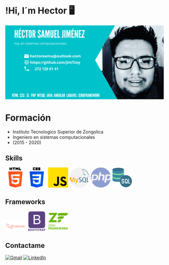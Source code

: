 # !Hi, I´m Hector 🖥️
![me](https://raw.githubusercontent.com/JimTzoy/JimTzoy/main/HECTOR%20SAMUEL%20(1).png)
# Formación
- Instituto Tecnologico Superior de Zongolica 
- Ingeniero en sistemas computacionales
- (2015 - 2020)
## Skills
![me](https://raw.githubusercontent.com/JimTzoy/JimTzoy/main/html-5.png)
![me](https://raw.githubusercontent.com/JimTzoy/JimTzoy/main/css-3.png)
![me](https://raw.githubusercontent.com/JimTzoy/JimTzoy/main/js.png)
![me](https://raw.githubusercontent.com/JimTzoy/JimTzoy/main/mysql.png)
![me](https://raw.githubusercontent.com/JimTzoy/JimTzoy/main/php.png)
![me](https://raw.githubusercontent.com/JimTzoy/JimTzoy/main/servidor-sql.png)
## Frameworks
![me](https://raw.githubusercontent.com/JimTzoy/JimTzoy/main/laravel_logo_icon_170314.png)
![me](https://raw.githubusercontent.com/JimTzoy/JimTzoy/main/bootstrap_plain_wordmark_logo_icon_146620.png)
![me](https://raw.githubusercontent.com/JimTzoy/JimTzoy/main/zend_plain_wordmark_logo_icon_146281.png)
## Contactame
[![Gmail](https://img.shields.io/badge/-GMAIL-D14836?style=for-the-badge&logo=gmail&logoColor=white)](mailto:hectorsamu@outlook.com)
[![LinkedIn](https://img.shields.io/badge/-LINKEDIN-0077B5?style=for-the-badge&logo=linkedin&logoColor=white)](https://www.linkedin.com/in/h%C3%A9ctor-samuel-jim%C3%A9nez-tzoyontle-5598991b1/)

